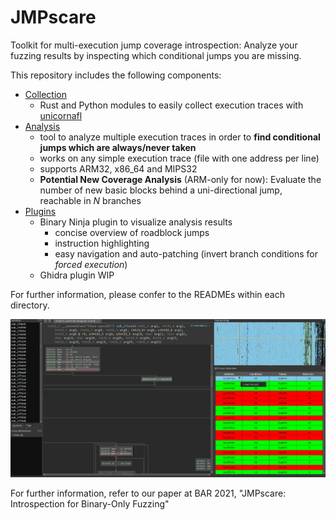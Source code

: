 # JMPscare
Toolkit for multi-execution jump coverage introspection: Analyze your fuzzing results by inspecting which conditional jumps you are missing.

This repository includes the following components:
* [Collection](./collection/README.md)
    * Rust and Python modules to easily collect execution traces with [unicornafl](https://github.com/AFLplusplus/unicornafl)
* [Analysis](./analysis/README.md)
    * tool to analyze multiple execution traces in order to **find conditional jumps which are always/never taken**
    * works on any simple execution trace (file with one address per line)
    * supports ARM32, x86_64 and MIPS32
    * **Potential New Coverage Analysis** (ARM-only for now): Evaluate the number of new basic blocks behind a uni-directional jump, reachable in _N_ branches
* [Plugins](./plugins/README.md)
    * Binary Ninja plugin to visualize analysis results
        * concise overview of roadblock jumps
        * instruction highlighting
        * easy navigation and auto-patching (invert branch conditions for _forced execution_)
    * Ghidra plugin WIP

For further information, please confer to the READMEs within each directory.

![JMPscare Binary Ninja Screenshot](./binja.png "Binary Ninja Plugin")

For further information, refer to our paper at BAR 2021, "JMPscare: Introspection for Binary-Only Fuzzing"